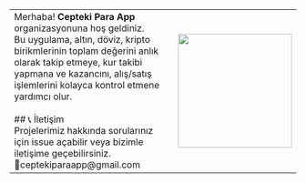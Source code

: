 <table>
  <tr>
    <td>
      Merhaba! <strong>Cepteki Para App</strong> organizasyonuna hoş geldiniz.<br>
      Bu uygulama, altın, döviz, kripto birikmlerinin toplam değerini anlık olarak takip etmeye, kur takibi yapmana ve kazancını, alış/satış işlemlerini kolayca kontrol etmene yardımcı olur.<br><br>
      ## 📞 İletişim <br>
      Projelerimiz hakkında sorularınız için issue açabilir veya bizimle iletişime geçebilirsiniz.<br>
      📩ceptekiparaapp@gmail.com
    </td>
    <td>
      <img src="https://github.com/user-attachments/assets/63a4063f-af51-4714-b39e-b5a488d0f450" width="200"/>
    </td>
  </tr>
</table>
